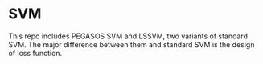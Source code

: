 # SVM
This repo includes PEGASOS SVM and LSSVM, two variants of standard SVM. The major difference between them and standard SVM is the design of loss function.
